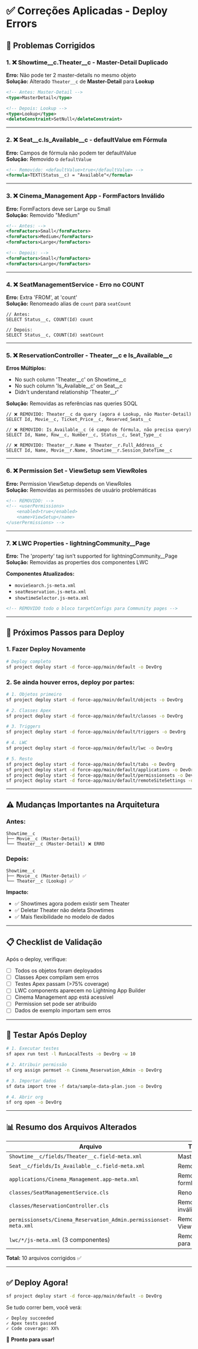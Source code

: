 # ✅ Correções Aplicadas - Deploy Errors

## 🔧 Problemas Corrigidos

### 1. ❌ **Showtime__c.Theater__c - Master-Detail Duplicado**
**Erro:** Não pode ter 2 master-details no mesmo objeto  
**Solução:** Alterado `Theater__c` de **Master-Detail** para **Lookup**

```xml
<!-- Antes: Master-Detail -->
<type>MasterDetail</type>

<!-- Depois: Lookup -->
<type>Lookup</type>
<deleteConstraint>SetNull</deleteConstraint>
```

---

### 2. ❌ **Seat__c.Is_Available__c - defaultValue em Fórmula**
**Erro:** Campos de fórmula não podem ter defaultValue  
**Solução:** Removido o `defaultValue`

```xml
<!-- Removido: <defaultValue>true</defaultValue> -->
<formula>TEXT(Status__c) = "Available"</formula>
```

---

### 3. ❌ **Cinema_Management App - FormFactors Inválido**
**Erro:** FormFactors deve ser Large ou Small  
**Solução:** Removido "Medium"

```xml
<!-- Antes: -->
<formFactors>Small</formFactors>
<formFactors>Medium</formFactors>
<formFactors>Large</formFactors>

<!-- Depois: -->
<formFactors>Small</formFactors>
<formFactors>Large</formFactors>
```

---

### 4. ❌ **SeatManagementService - Erro no COUNT**
**Erro:** Extra 'FROM', at 'count'  
**Solução:** Renomeado alias de `count` para `seatCount`

```apex
// Antes:
SELECT Status__c, COUNT(Id) count

// Depois:
SELECT Status__c, COUNT(Id) seatCount
```

---

### 5. ❌ **ReservationController - Theater__c e Is_Available__c**
**Erros Múltiplos:**
- No such column 'Theater__c' on Showtime__c
- No such column 'Is_Available__c' on Seat__c  
- Didn't understand relationship 'Theater__r'

**Solução:** Removidas as referências nas queries SOQL

```apex
// ❌ REMOVIDO: Theater__c da query (agora é Lookup, não Master-Detail)
SELECT Id, Movie__c, Ticket_Price__c, Reserved_Seats__c

// ❌ REMOVIDO: Is_Available__c (é campo de fórmula, não precisa query)
SELECT Id, Name, Row__c, Number__c, Status__c, Seat_Type__c

// ❌ REMOVIDO: Theater__r.Name e Theater__r.Full_Address__c
SELECT Id, Name, Movie__r.Name, Showtime__r.Session_DateTime__c
```

---

### 6. ❌ **Permission Set - ViewSetup sem ViewRoles**
**Erro:** Permission ViewSetup depends on ViewRoles  
**Solução:** Removidas as permissões de usuário problemáticas

```xml
<!-- REMOVIDO: -->
<!-- <userPermissions>
    <enabled>true</enabled>
    <name>ViewSetup</name>
</userPermissions> -->
```

---

### 7. ❌ **LWC Properties - lightningCommunity__Page**
**Erro:** The 'property' tag isn't supported for lightningCommunity__Page  
**Solução:** Removidas as properties dos componentes LWC

**Componentes Atualizados:**
- `movieSearch.js-meta.xml`
- `seatReservation.js-meta.xml`  
- `showtimeSelector.js-meta.xml`

```xml
<!-- REMOVIDO todo o bloco targetConfigs para Community pages -->
```

---

## 🚀 Próximos Passos para Deploy

### 1. Fazer Deploy Novamente

```bash
# Deploy completo
sf project deploy start -d force-app/main/default -o DevOrg
```

### 2. Se ainda houver erros, deploy por partes:

```bash
# 1. Objetos primeiro
sf project deploy start -d force-app/main/default/objects -o DevOrg

# 2. Classes Apex
sf project deploy start -d force-app/main/default/classes -o DevOrg

# 3. Triggers
sf project deploy start -d force-app/main/default/triggers -o DevOrg

# 4. LWC
sf project deploy start -d force-app/main/default/lwc -o DevOrg

# 5. Resto
sf project deploy start -d force-app/main/default/tabs -o DevOrg
sf project deploy start -d force-app/main/default/applications -o DevOrg
sf project deploy start -d force-app/main/default/permissionsets -o DevOrg
sf project deploy start -d force-app/main/default/remoteSiteSettings -o DevOrg
```

---

## ⚠️ Mudanças Importantes na Arquitetura

### Antes:
```
Showtime__c
├── Movie__c (Master-Detail)
└── Theater__c (Master-Detail) ❌ ERRO
```

### Depois:
```
Showtime__c
├── Movie__c (Master-Detail) ✅
└── Theater__c (Lookup) ✅
```

**Impacto:**
- ✅ Showtimes agora podem existir sem Theater
- ✅ Deletar Theater não deleta Showtimes
- ✅ Mais flexibilidade no modelo de dados

---

## 📋 Checklist de Validação

Após o deploy, verifique:

- [ ] Todos os objetos foram deployados
- [ ] Classes Apex compilam sem erros
- [ ] Testes Apex passam (>75% coverage)
- [ ] LWC components aparecem no Lightning App Builder
- [ ] Cinema Management app está acessível
- [ ] Permission set pode ser atribuído
- [ ] Dados de exemplo importam sem erros

---

## 🧪 Testar Após Deploy

```bash
# 1. Executar testes
sf apex run test -l RunLocalTests -o DevOrg -w 10

# 2. Atribuir permissão
sf org assign permset -n Cinema_Reservation_Admin -o DevOrg

# 3. Importar dados
sf data import tree -f data/sample-data-plan.json -o DevOrg

# 4. Abrir org
sf org open -o DevOrg
```

---

## 📊 Resumo dos Arquivos Alterados

| Arquivo | Tipo de Mudança |
|---------|----------------|
| `Showtime__c/fields/Theater__c.field-meta.xml` | Master-Detail → Lookup |
| `Seat__c/fields/Is_Available__c.field-meta.xml` | Removido defaultValue |
| `applications/Cinema_Management.app-meta.xml` | Removido Medium formFactor |
| `classes/SeatManagementService.cls` | Renomeado alias COUNT |
| `classes/ReservationController.cls` | Removidas queries inválidas |
| `permissionsets/Cinema_Reservation_Admin.permissionset-meta.xml` | Removidas permissões ViewSetup/ManageUsers |
| `lwc/*/js-meta.xml` (3 componentes) | Removidas properties para Community |

**Total:** 10 arquivos corrigidos ✅

---

## ✅ Deploy Agora!

```bash
sf project deploy start -d force-app/main/default -o DevOrg
```

Se tudo correr bem, você verá:
```
✓ Deploy succeeded
✓ Apex tests passed
✓ Code coverage: XX%
```

🎉 **Pronto para usar!**

